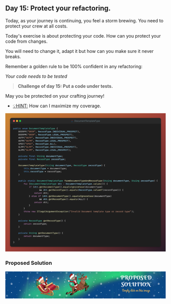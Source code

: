 ## Day 15: Protect your refactoring.

Today, as your journey is continuing, you feel a storm brewing.
You need to protect your crew at all costs.

Today's exercise is about protecting your code.
How can you protect your code from changes.

You will need to change it, adapt it but how can you make sure it
never breaks.

Remember a golden rule to be 100% confident in any refactoring:

_Your code needs to be tested_

> **Challenge of day 15: Put a code under tests.**

May you be protected on your crafting journey!

- <u>💡HINT:</u> How can I maximize my coverage.

![snippet of the day](snippet.png)

### Proposed Solution
[![Proposed Solution Guide](../../img/proposed-solution.png)](solution/step-by-step.md)
